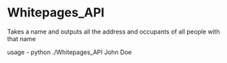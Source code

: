 # Whitepages_API
Takes a name and outputs all the address and occupants of all people with that name

usage - python ./Whitepages_API John Doe
